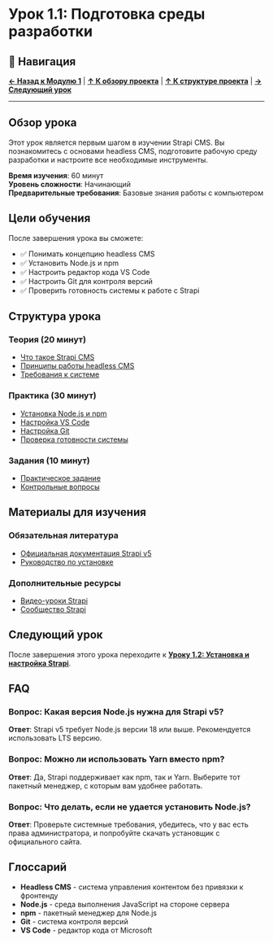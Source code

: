 # Урок 1.1: Подготовка среды разработки

## 🧭 Навигация

**[← Назад к Модулю 1](../README.md)** | **[↑ К обзору проекта](../../../README.md)** | **[↑ К структуре проекта](../../../../structure.md)** | **[→ Следующий урок](../lesson-01-2/README.md)**

---

## Обзор урока

Этот урок является первым шагом в изучении Strapi CMS. Вы познакомитесь с основами headless CMS, подготовите рабочую среду разработки и настроите все необходимые инструменты.

**Время изучения**: 60 минут  
**Уровень сложности**: Начинающий  
**Предварительные требования**: Базовые знания работы с компьютером

## Цели обучения

После завершения урока вы сможете:
- ✅ Понимать концепцию headless CMS
- ✅ Установить Node.js и npm
- ✅ Настроить редактор кода VS Code
- ✅ Настроить Git для контроля версий
- ✅ Проверить готовность системы к работе с Strapi

## Структура урока

### Теория (20 минут)
- [Что такое Strapi CMS](theory.md#что-такое-strapi-cms)
- [Принципы работы headless CMS](theory.md#принципы-работы-headless-cms)
- [Требования к системе](theory.md#требования-к-системе)

### Практика (30 минут)
- [Установка Node.js и npm](practice.md#установка-nodejs-и-npm)
- [Настройка VS Code](practice.md#настройка-vs-code)
- [Настройка Git](practice.md#настройка-git)
- [Проверка готовности системы](practice.md#проверка-готовности-системы)

### Задания (10 минут)
- [Практическое задание](exercises.md#практическое-задание)
- [Контрольные вопросы](exercises.md#контрольные-вопросы)

## Материалы для изучения

### Обязательная литература
- [Официальная документация Strapi v5](https://docs.strapi.io/)
- [Руководство по установке](https://docs.strapi.io/dev-docs/installation)

### Дополнительные ресурсы
- [Видео-уроки Strapi](https://www.youtube.com/c/Strapi)
- [Сообщество Strapi](https://forum.strapi.io/)

## Следующий урок

После завершения этого урока переходите к **[Уроку 1.2: Установка и настройка Strapi](../lesson-01-2/README.md)**.

## FAQ

### Вопрос: Какая версия Node.js нужна для Strapi v5?
**Ответ**: Strapi v5 требует Node.js версии 18 или выше. Рекомендуется использовать LTS версию.

### Вопрос: Можно ли использовать Yarn вместо npm?
**Ответ**: Да, Strapi поддерживает как npm, так и Yarn. Выберите тот пакетный менеджер, с которым вам удобнее работать.

### Вопрос: Что делать, если не удается установить Node.js?
**Ответ**: Проверьте системные требования, убедитесь, что у вас есть права администратора, и попробуйте скачать установщик с официального сайта.

## Глоссарий

- **Headless CMS** - система управления контентом без привязки к фронтенду
- **Node.js** - среда выполнения JavaScript на стороне сервера
- **npm** - пакетный менеджер для Node.js
- **Git** - система контроля версий
- **VS Code** - редактор кода от Microsoft 